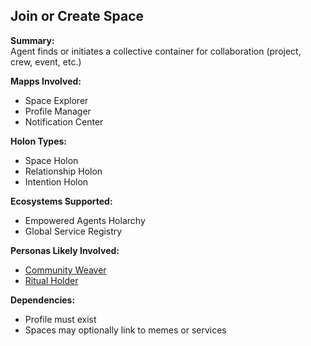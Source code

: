 ## Join or Create Space

**Summary:**  
Agent finds or initiates a collective container for collaboration (project, crew, event, etc.)

**Mapps Involved:**
- Space Explorer
- Profile Manager
- Notification Center

**Holon Types:**
- Space Holon
- Relationship Holon
- Intention Holon

**Ecosystems Supported:**
- Empowered Agents Holarchy
- Global Service Registry

**Personas Likely Involved:**
- [Community Weaver](../personas/community-weaver.md)
- [Ritual Holder](../personas/ritual-holder.md)

**Dependencies:**
- Profile must exist
- Spaces may optionally link to memes or services